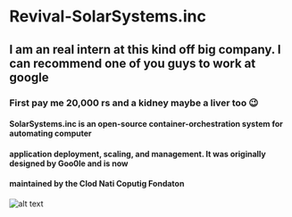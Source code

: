 # Revival-SolarSystems.inc
## I am an real intern at this kind off big company. I can recommend one of you guys to work at google
### First pay me 20,000 rs and a kidney maybe a liver too 😉
#### SolarSystems.inc is an open-source container-orchestration system for automating computer 
#### application deployment, scaling, and management. It was originally designed by Goo0le and is now 
#### maintained by the Clod Nati Coputig Fondaton

![alt text](https://github.com/mahadevananair1/Revival-SolarSystems.inc/blob/master/Screenshot_20210827-233443.png)


